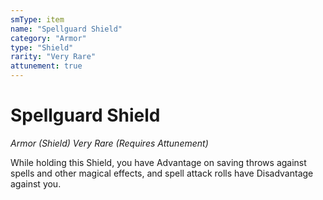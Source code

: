 ```yaml
---
smType: item
name: "Spellguard Shield"
category: "Armor"
type: "Shield"
rarity: "Very Rare"
attunement: true
---
```


# Spellguard Shield
*Armor (Shield) Very Rare (Requires Attunement)*

While holding this Shield, you have Advantage on saving throws against spells and other magical effects, and spell attack rolls have Disadvantage against you.
